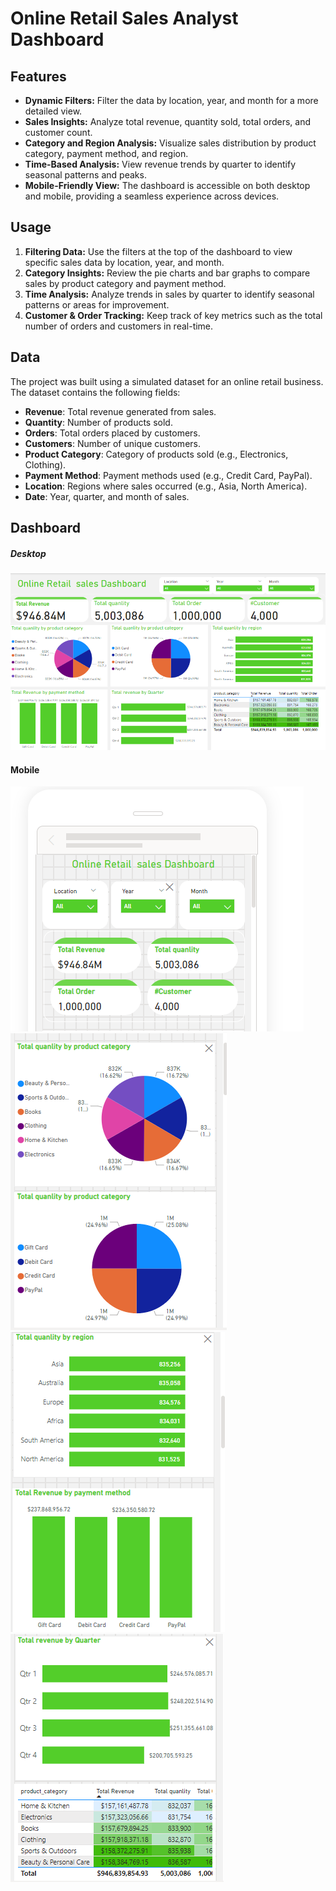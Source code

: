 # Online Retail Sales Analyst Dashboard

## Features

- **Dynamic Filters:** Filter the data by location, year, and month for a more detailed view.
- **Sales Insights:** Analyze total revenue, quantity sold, total orders, and customer count.
- **Category and Region Analysis:** Visualize sales distribution by product category, payment method, and region.
- **Time-Based Analysis:** View revenue trends by quarter to identify seasonal patterns and peaks.
- **Mobile-Friendly View:** The dashboard is accessible on both desktop and mobile, providing a seamless experience across devices.

## Usage

1. **Filtering Data:** Use the filters at the top of the dashboard to view specific sales data by location, year, and month.
2. **Category Insights:** Review the pie charts and bar graphs to compare sales by product category and payment method.
3. **Time Analysis:** Analyze trends in sales by quarter to identify seasonal patterns or areas for improvement.
4. **Customer & Order Tracking:** Keep track of key metrics such as the total number of orders and customers in real-time.

## Data

The project was built using a simulated dataset for an online retail business. The dataset contains the following fields:
- **Revenue**: Total revenue generated from sales.
- **Quantity**: Number of products sold.
- **Orders**: Total orders placed by customers.
- **Customers**: Number of unique customers.
- **Product Category**: Category of products sold (e.g., Electronics, Clothing).
- **Payment Method**: Payment methods used (e.g., Credit Card, PayPal).
- **Location**: Regions where sales occurred (e.g., Asia, North America).
- **Date**: Year, quarter, and month of sales.
## Dashboard
##### Desktop
![Desktop Dashboard](./images/Desktop_dashboard.png)
#### Mobile
![Mobile Dashboard](./images/mobile1.png)
![Mobile Dashboard](./images/mobile2.png)
![Mobile Dashboard](./images/mobile3.png)
![Mobile Dashboard](./images/mobile4.png)
